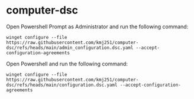 # computer-dsc
Open Powershell Prompt as Administrator and run the following command:

`winget configure --file https://raw.githubusercontent.com/kmj251/computer-dsc/refs/heads/main/admin_configuration.dsc.yaml --accept-configuration-agreements`

Open Powershell and run the following command:

`winget configure --file https://raw.githubusercontent.com/kmj251/computer-dsc/refs/heads/main/configuration.dsc.yaml --accept-configuration-agreements`
